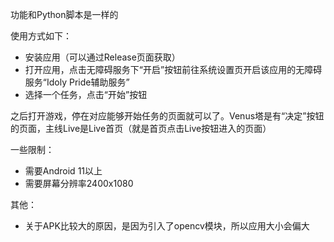 功能和Python脚本是一样的

使用方式如下：
* 安装应用（可以通过Release页面获取）
* 打开应用，点击无障碍服务下“开启”按钮前往系统设置页开启该应用的无障碍服务“Idoly Pride辅助服务”
* 选择一个任务，点击“开始”按钮

之后打开游戏，停在对应能够开始任务的页面就可以了。Venus塔是有“决定”按钮的页面，主线Live是Live首页（就是首页点击Live按钮进入的页面）

一些限制：
* 需要Android 11以上
* 需要屏幕分辨率2400x1080

其他：
* 关于APK比较大的原因，是因为引入了opencv模块，所以应用大小会偏大